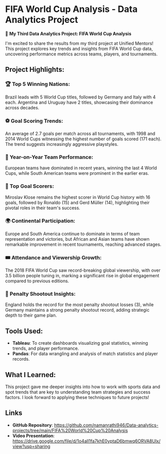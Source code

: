 # FIFA World Cup Analysis - Data Analytics Project

🚀 **My Third Data Analytics Project: FIFA World Cup Analysis**

I'm excited to share the results from my third project at Unified Mentors! This project explores key trends and insights from FIFA World Cup data, uncovering performance metrics across teams, players, and tournaments.

## Project Highlights:

### 🏆 Top 5 Winning Nations:  
Brazil leads with 5 World Cup titles, followed by Germany and Italy with 4 each. Argentina and Uruguay have 2 titles, showcasing their dominance across decades.

### ⚽ Goal Scoring Trends:  
An average of 2.7 goals per match across all tournaments, with 1998 and 2014 World Cups witnessing the highest number of goals scored (171 each). The trend suggests increasingly aggressive playstyles.

### 📅 Year-on-Year Team Performance:  
European teams have dominated in recent years, winning the last 4 World Cups, while South American teams were prominent in the earlier eras.

### 👟 Top Goal Scorers:  
Miroslav Klose remains the highest scorer in World Cup history with 16 goals, followed by Ronaldo (15) and Gerd Müller (14), highlighting their pivotal roles in their team's success.

### 🌍 Continental Participation:  
Europe and South America continue to dominate in terms of team representation and victories, but African and Asian teams have shown remarkable improvement in recent tournaments, reaching advanced stages.

### 🎟️ Attendance and Viewership Growth:  
The 2018 FIFA World Cup saw record-breaking global viewership, with over 3.5 billion people tuning in, marking a significant rise in global engagement compared to previous editions.

### 📝 Penalty Shootout Insights:  
England holds the record for the most penalty shootout losses (3), while Germany maintains a strong penalty shootout record, adding strategic depth to their game plan.

## Tools Used:

- **Tableau**: To create dashboards visualizing goal statistics, winning trends, and player performance.  
- **Pandas**: For data wrangling and analysis of match statistics and player records.  

## What I Learned:

This project gave me deeper insights into how to work with sports data and spot trends that are key to understanding team strategies and success factors. I look forward to applying these techniques to future projects!

## Links

- **GitHub Repository**: https://github.com/namanrathi946/Data-analytics-projects/tree/main/FIFA%20World%20Cup%20Analysis
- **Video Presentation​**: https://drive.google.com/file/d/1o4all1fa7khE0yptaD6bmwq6ORVA8Ulx/view?usp=sharing
